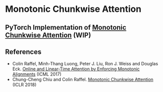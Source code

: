 # Monotonic Chunkwise Attention

## PyTorch Implementation of [Monotonic Chunkwise Attention](https://openreview.net/forum?id=Hko85plCW) (WIP)

## References
- Colin Raffel, Minh-Thang Luong, Peter J. Liu, Ron J. Weiss and Douglas Eck. [Online and Linear-Time Attention by Enforcing Monotonic Alignments](http://arxiv.org/abs/1704.00784) (ICML 2017)
- Chung-Cheng Chiu and Colin Raffel. [Monotonic Chunkwise Attention](https://openreview.net/forum?id=Hko85plCW) (ICLR 2018)
